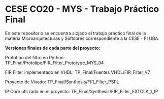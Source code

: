 # CESE CO20 - MYS - Trabajo Práctico Final

En este repositorio se encuentra alojado el trabajo práctico final de la materia Microarquitecturas y Softcores correspondiente a la CESE - FI UBA.

**Versiones finales de cada parte del proyecto:**

Prototipo del filtro en Python: TP_Final/Prototipo/FIR_Filter_Prototype_MYS_04

FIR Filter implementado en VHDL: TP_Final/Fuentes VHDL/FIR_Filter_V7

Proyecto de Vivado: TP_Final/Synthesis/FIR_Filter_PSPL

IP Core utilizado en el proyecto: TP_Final/Synthesis/FIR_Filter_EXTCLK_1_IP
